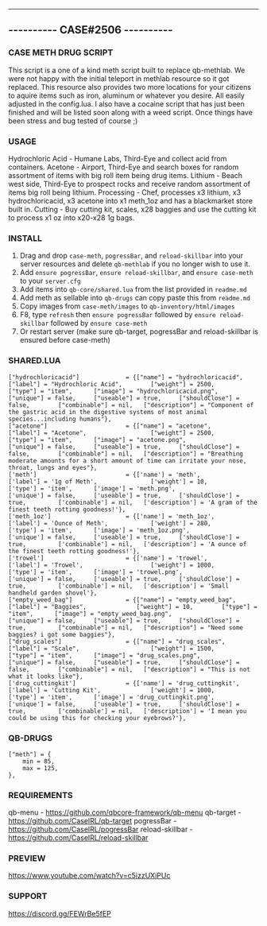 -------------------------------
---------- CASE#2506 ----------
-------------------------------

### CASE METH DRUG SCRIPT ###

This script is a one of a kind meth script built to replace qb-methlab.
We were not happy with the initial teleport in methlab resource so it got replaced.
This resource also provides two more locations for your citizens to aquire items such as iron, aluminum or whatever you desire.
All easily adjusted in the config.lua. 
I also have a cocaine script that has just been finished and will be listed soon along with a weed script. 
Once things have been stress and bug tested of course ;)

### USAGE ###

Hydrochloric Acid - Humane Labs, Third-Eye and collect acid from containers.
Acetone - Airport, Third-Eye and search boxes for random assortment of items with big roll item being drug items.
Lithium - Beach west side, Third-Eye to prospect rocks and receive random assortment of items big roll being lithium.
Processing - Chef, processes x3 lithium, x3 hydrochloricacid, x3 acetone into x1 meth_1oz and has a blackmarket store built in.
Cutting - Buy cutting kit, scales, x28 baggies and use the cutting kit to process x1 oz into x20-x28 1g bags.

### INSTALL ### 

1) Drag and drop `case-meth`, `pogressBar`, and `reload-skillbar` into your server resources and delete `qb-methlab` if you no longer wish to use it. 
2) Add `ensure pogressBar`, `ensure reload-skillbar`, and `ensure case-meth` to your `server.cfg`
3) Add items into `qb-core/shared.lua` from the list provided in `readme.md`
4) Add meth as sellable into `qb-drugs` can copy paste this from `readme.md`
4) Copy images from `case-meth/images` to `qb-inventory/html/images`
3) F8, type `refresh` then `ensure pogressBar` followed by `ensure reload-skillbar` followed by `ensure case-meth`
4) Or restart server (make sure qb-target, pogressBar and reload-skillbar is ensured before case-meth)

### SHARED.LUA ###

	["hydrochloricacid"] 			 = {["name"] = "hydrochloricacid", 			["label"] = "Hydrochloric Acid", 		["weight"] = 2500, 		["type"] = "item", 		["image"] = "hydrochloricacid.png", 			["unique"] = false, 	["useable"] = true, 	["shouldClose"] = false,   		["combinable"] = nil,   ["description"] = "Component of the gastric acid in the digestive systems of most animal species...including humans"},
	["acetone"] 					 = {["name"] = "acetone", 					["label"] = "Acetone", 					["weight"] = 2500, 		["type"] = "item", 		["image"] = "acetone.png", 						["unique"] = false, 	["useable"] = true, 	["shouldClose"] = false,   		["combinable"] = nil,   ["description"] = "Breathing moderate amounts for a short amount of time can irritate your nose, throat, lungs and eyes"},
	['meth'] 			 	         = {['name'] = 'meth', 						['label'] = '1g of Meth', 			    ['weight'] = 10, 		['type'] = 'item', 		['image'] = 'meth.png', 						['unique'] = false,    	['useable'] = true, 	['shouldClose'] = true,	   		['combinable'] = nil,   ['description'] = 'A gram of the finest teeth rotting goodness!'},	
	['meth_1oz'] 			 	     = {['name'] = 'meth_1oz', 					['label'] = 'Ounce of Meth', 			['weight'] = 280, 		['type'] = 'item', 		['image'] = 'meth_1oz.png', 					['unique'] = false,    	['useable'] = true, 	['shouldClose'] = true,	   		['combinable'] = nil,   ['description'] = 'A ounce of the finest teeth rotting goodness!'},	
	['trowel'] 			 	         = {['name'] = 'trowel', 			  		['label'] = 'Trowel', 					['weight'] = 1000, 		['type'] = 'item', 		['image'] = 'trowel.png', 						['unique'] = false,    	['useable'] = true, 	['shouldClose'] = true,	   		['combinable'] = nil,   ['description'] = 'Small handheld garden shovel'},
	["empty_weed_bag"] 		 	 	 = {["name"] = "empty_weed_bag", 				["label"] = "Baggies", 			    ["weight"] = 10, 	    ["type"] = "item", 		["image"] = "empty_weed_bag.png", 				["unique"] = false, 	["useable"] = true, 	["shouldClose"] = true,    		["combinable"] = nil,   ["description"] = "Need some baggies? i got some baggies"},
	["drug_scales"] 		 	     = {["name"] = "drug_scales", 				["label"] = "Scale", 					["weight"] = 1500, 	    ["type"] = "item", 		["image"] = "drug_scales.png", 					["unique"] = false, 	["useable"] = true, 	["shouldClose"] = false,   		["combinable"] = nil,   ["description"] = "This is not what it looks like"},
	['drug_cuttingkit'] 			 = {['name'] = 'drug_cuttingkit', 			['label'] = 'Cutting Kit', 				['weight'] = 1000, 		['type'] = 'item', 		['image'] = 'drug_cuttingkit.png', 				['unique'] = false, 	['useable'] = true, 	['shouldClose'] = true,	  		['combinable'] = nil,   ['description'] = 'I mean you could be using this for checking your eyebrows?'},

### QB-DRUGS ###

	["meth"] = {
        min = 85,
        max = 125,
    },

### REQUIREMENTS ###

qb-menu - https://github.com/qbcore-framework/qb-menu
qb-target - https://github.com/CaseIRL/qb-target
pogressBar - https://github.com/CaseIRL/pogressBar
reload-skillbar - https://github.com/CaseIRL/reload-skillbar

### PREVIEW ###

https://www.youtube.com/watch?v=c5izzUXiPUc

### SUPPORT ### 

https://discord.gg/FEWrBe5fEP


